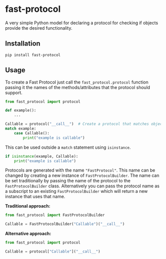 # fast-protocol
A very simple Python model for declaring a protocol for checking if objects provide the desired functionality.

## Installation
```shell
pip install fast-protocol
```

## Usage
To create a Fast Protocol just call the `fast_protocol.protocol` function passing it the names of the methods/attributes that the protocol should support.
```python
from fast_protocol import protocol

def example():
    ...

Callable = protocol("__call__")  # Create a protocol that matches objects with a dunder call method
match example:
    case Callable():
        print("example is callable")
```
This can be used outside a `match` statement using `isinstance`.
```python
if isinstance(example, Callable):
    print("example is callable")
```

Protocols are generated with the name `"FastProtocol"`. This name can be changed by creating a new instance of
`FastProtocolBuilder`. The name can be set traditionally by passing the name of the protocol to the `FastProtocolBuilder` class. Alternatively you can pass the protocol name as a subscript to an existing `FastProtocolBuilder` which will return a new instance that uses that name.

**Traditional approach:**
```python
from fast_protocol import FastProtocolBuilder

Callable = FastProtocolBuilder("Callable")("__call__")
```
**Alternative approach:**
```python
from fast_protocol import protocol

Callable = protocol["Callable"]("__call__")
```
